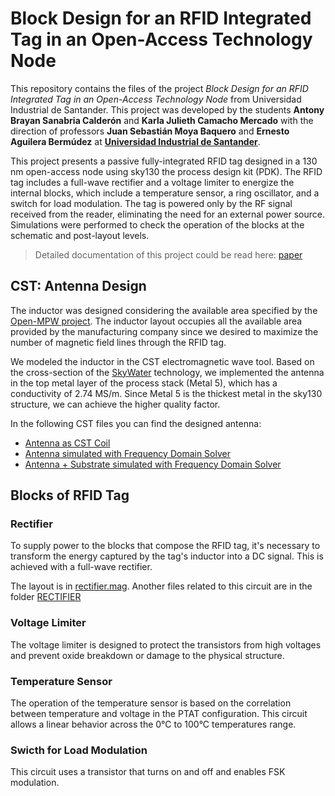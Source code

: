 # Block Design for an RFID Integrated Tag in an Open-Access Technology Node

This repository contains the files of the project *Block Design for an RFID Integrated Tag in an Open-Access Technology Node* from Universidad Industrial de Santander. 
This project was developed by the students **Antony Brayan Sanabria Calderón** and **Karla Julieth Camacho Mercado** with the direction of professors **Juan Sebastián Moya Baquero** and **Ernesto Aguilera Bermúdez** at [**Universidad Industrial de Santander**](https://uis.edu.co/es/).  

This project presents a passive fully-integrated RFID tag designed in a 130 nm open-access node using sky130 the process design kit (PDK). The RFID tag includes a full-wave rectifier and a voltage limiter to energize the internal blocks, which include a temperature sensor, a ring oscillator, and a switch for load modulation. The tag is powered only by the RF signal received from the reader, eliminating the need for an external power source. Simulations were performed to check the operation of the blocks at the schematic and post-layout levels.  

> Detailed documentation of this project could be read here: [paper]()  


## CST: Antenna Design  
The inductor was designed considering the available area specified by the [Open-MPW project](https://efabless.com/open_shuttle_program). The inductor layout occupies all the available area provided by the manufacturing company since we desired to maximize the number of magnetic field lines through the RFID tag.    

We modeled the inductor in the CST electromagnetic wave tool. Based on the cross-section of the [SkyWater](https://skywater-pdk.readthedocs.io/en/main/) technology, we implemented the antenna in the top metal layer of the process stack (Metal 5), which has a conductivity of 2.74 MS/m. Since Metal 5 is the thickest metal in the sky130 structure, we can achieve the higher quality factor.  

In the following CST files you can find the designed antenna:
- [Antenna as CST Coil](./CST/Coil_Skywater.cst)
- [Antenna simulated with Frequency Domain Solver](./CST/Antena_Skywater_M5.cst)
- [Antenna + Substrate simulated with Frequency Domain Solver](./derfiduis/CST/Antena_Skywater_M5_sub.cst)

## Blocks of RFID Tag
### Rectifier
To supply power to the blocks that compose the RFID tag, it's necessary to transform the energy captured by the tag's inductor into a DC signal. This is achieved with a full-wave rectifier.

The layout is in [rectifier.mag](./derfiduis/MAGIC/).
Another files related to this circuit are in the folder [RECTIFIER](./derfiduis/MAGIC/)


### Voltage Limiter
The voltage limiter is designed to protect the transistors from high voltages and prevent oxide breakdown or damage to the physical structure.



### Temperature Sensor
The operation of the temperature sensor is based on the correlation between temperature and voltage in the PTAT configuration. This circuit allows a linear behavior across the 0°C to 100°C temperatures range.


### Swicth for Load Modulation
This circuit uses a transistor that turns on and off and enables FSK modulation.


